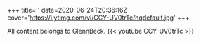 +++
title=''
date=2020-06-24T20:36:16Z
cover='https://i.ytimg.com/vi/CCY-UV0trTc/hqdefault.jpg'
+++

All content belongs to GlennBeck.
{{< youtube CCY-UV0trTc >}}
